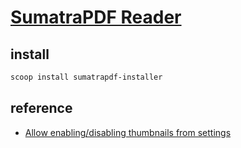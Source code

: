 # [SumatraPDF Reader](https://github.com/sumatrapdfreader/sumatrapdf)

## install

```sh
scoop install sumatrapdf-installer
```

## reference

- [Allow enabling/disabling thumbnails from settings](https://github.com/sumatrapdfreader/sumatrapdf/issues/959)
